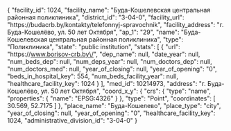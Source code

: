 {
    "facility_id": 1024,
    "facility_name": "Буда-Кошелевская центральная районная поликлиника",
    "district_id": "3-04-0",
    "facility_url": "https:\/\/budacrb.by\/kontakty\/telefonnyj-spravochnik",
    "facility_address": "г. Буда-Кошелёво, ул. 50 лет Октября",
    "ap_1": "29",
    "name": "Буда-Кошелевская центральная районная поликлиника",
    "type": "Поликлиника",
    "state": "public institution",
    "stats": [
        {
            "url": "https:\/\/www.borisov-crb.by\/",
            "dep_name": null,
            "date_year": null,
            "num_beds_dep": null,
            "num_deps_year": null,
            "num_doctors_dep": null,
            "num_doctors_med": null,
            "year_of_closing": null,
            "year_of_opening": "0",
            "beds_in_hospital_key": 554,
            "num_beds_facility_year": null,
            "healthcare_facility_key": 1024
        }
    ],
    "med_id": 10214973,
    "address": "г. Буда-Кошелёво, ул. 50 лет Октября",
    "coord_x_y": {
        "crs": {
            "type": "name",
            "properties": {
                "name": "EPSG:4326"
            }
        },
        "type": "Point",
        "coordinates": [
            30.569,
            52.7175
        ]
    },
    "place_name": "Буда-Кошелево",
    "place_type": "city",
    "year_of_closing": null,
    "year_of_opening": "0",
    "healthcare_facility_key": 1024,
    "administrative_division_id": "3-04-0"
}